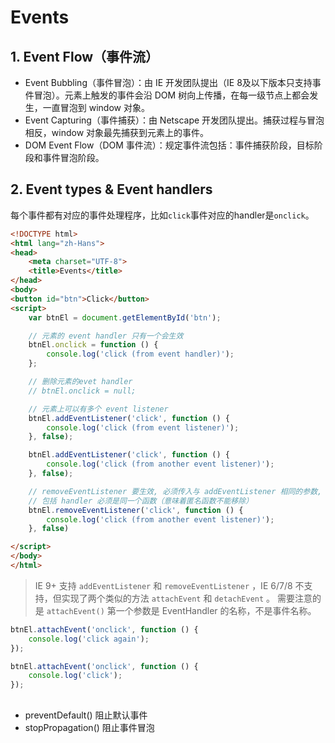 # Events

## 1. Event Flow（事件流）
- Event Bubbling（事件冒泡）：由 IE 开发团队提出（IE 8及以下版本只支持事件冒泡）。元素上触发的事件会沿 DOM 树向上传播，在每一级节点上都会发生，一直冒泡到 window 对象。
- Event Capturing（事件捕获）：由 Netscape 开发团队提出。捕获过程与冒泡相反，window 对象最先捕获到元素上的事件。
- DOM Event Flow（DOM 事件流）：规定事件流包括：事件捕获阶段，目标阶段和事件冒泡阶段。

## 2. Event types & Event handlers
每个事件都有对应的事件处理程序，比如`click`事件对应的handler是`onclick`。

```html
<!DOCTYPE html>
<html lang="zh-Hans">
<head>
    <meta charset="UTF-8">
    <title>Events</title>
</head>
<body>
<button id="btn">Click</button>
<script>
    var btnEl = document.getElementById('btn');

    // 元素的 event handler 只有一个会生效
    btnEl.onclick = function () {
        console.log('click (from event handler)');
    };

    // 删除元素的evet handler
    // btnEl.onclick = null;

    // 元素上可以有多个 event listener
    btnEl.addEventListener('click', function () {
        console.log('click (from event listener)');
    }, false);

    btnEl.addEventListener('click', function () {
        console.log('click (from another event listener)');
    }, false);

    // removeEventListener 要生效, 必须传入与 addEventListener 相同的参数,
    // 包括 handler 必须是同一个函数（意味着匿名函数不能移除）
    btnEl.removeEventListener('click', function () {
        console.log('click (from another event listener)');
    }, false)

</script>
</body>
</html>
```

> IE 9+ 支持 `addEventListener` 和 `removeEventListener` ，IE 6/7/8 不支持，但实现了两个类似的方法 `attachEvent` 和 `detachEvent` 。
> 需要注意的是 `attachEvent()` 第一个参数是 EventHandler 的名称，不是事件名称。

```javascript
btnEl.attachEvent('onclick', function () {
    console.log('click again');
});

btnEl.attachEvent('onclick', function () {
    console.log('click');
});
```

##
- preventDefault() 阻止默认事件
- stopPropagation() 阻止事件冒泡
